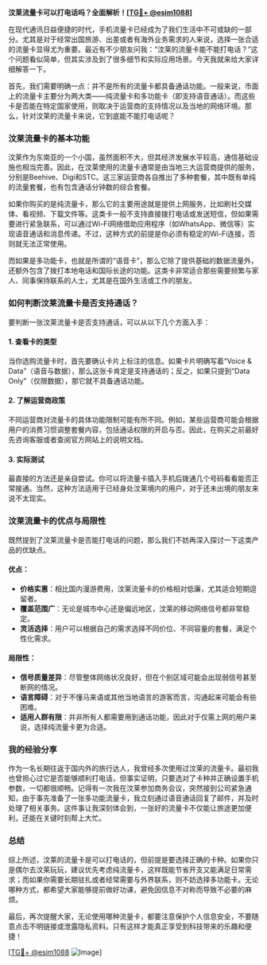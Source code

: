 **汶莱流量卡可以打电话吗？全面解析！[[TG💪+ @esim1088](https://t.me/s/esim1088)]**

在现代通讯日益便捷的时代，手机流量卡已经成为了我们生活中不可或缺的一部分。尤其是对于经常出国旅游、出差或者有海外业务需求的人来说，选择一张合适的流量卡显得尤为重要。最近有不少朋友问我：“汶莱的流量卡能不能打电话？”这个问题看似简单，但其实涉及到了很多细节和实际应用场景。今天我就来给大家详细解答一下。

首先，我们需要明确一点：并不是所有的流量卡都具备通话功能。一般来说，市面上的流量卡主要分为两大类——纯流量卡和多功能卡（即支持语音通话）。而这些卡是否能在特定国家使用，则取决于运营商的支持情况以及当地的网络环境。那么，针对汶莱的流量卡来说，它到底能不能打电话呢？

### 汶莱流量卡的基本功能

汶莱作为东南亚的一个小国，虽然面积不大，但其经济发展水平较高，通信基础设施也相当完善。因此，在汶莱使用的流量卡通常是由当地三大运营商提供的服务，分别是Beehive、Digi和STC。这三家运营商各自推出了多种套餐，其中既有单纯的流量套餐，也有包含通话分钟数的综合套餐。

如果你购买的是纯流量卡，那么它的主要用途就是提供上网服务，比如刷社交媒体、看视频、下载文件等。这类卡一般不支持直接拨打电话或发送短信，但如果需要进行紧急联系，可以通过Wi-Fi网络借助应用程序（如WhatsApp、微信等）实现语音通话和消息传递。不过，这种方式的前提是你必须有稳定的Wi-Fi连接，否则就无法正常使用。

而如果是多功能卡，也就是所谓的“语音卡”，那么它除了提供基础的数据流量外，还额外包含了拨打本地电话和国际长途的功能。这类卡非常适合那些需要频繁与家人、同事保持联系的人士，尤其是在国外生活或工作的朋友。

### 如何判断汶莱流量卡是否支持通话？

要判断一张汶莱流量卡是否支持通话，可以从以下几个方面入手：

#### 1. 查看卡的类型
当你选购流量卡时，首先要确认卡片上标注的信息。如果卡片明确写着“Voice & Data”（语音与数据），那么这张卡肯定是支持通话的；反之，如果只提到“Data Only”（仅限数据），那它就不具备通话功能。

#### 2. 了解运营商政策
不同运营商对流量卡的具体功能限制可能有所不同。例如，某些运营商可能会根据用户的消费习惯调整套餐内容，包括通话权限的开启与否。因此，在购买之前最好先咨询客服或者查阅官方网站上的说明文档。

#### 3. 实际测试
最直接的方法还是亲自尝试。你可以将流量卡插入手机后拨通几个号码看看能否正常接通。当然，这种方法适用于已经身处汶莱境内的用户，对于还未出境的朋友来说不太现实。

### 汶莱流量卡的优点与局限性

既然提到了汶莱流量卡是否能打电话的问题，那么我们不妨再深入探讨一下这类产品的优缺点。

#### 优点：
- **价格实惠**：相比国内漫游费用，汶莱流量卡的价格相对低廉，尤其适合短期逗留者。
- **覆盖范围广**：无论是城市中心还是偏远地区，汶莱的移动网络信号都非常稳定。
- **灵活选择**：用户可以根据自己的需求选择不同价位、不同容量的套餐，满足个性化需求。

#### 局限性：
- **信号质量差异**：尽管整体网络状况良好，但在个别区域可能会出现弱信号甚至断网的情况。
- **语言障碍**：对于不懂马来语或其他当地语言的游客而言，沟通起来可能会有些困难。
- **适用人群有限**：并非所有人都需要用到通话功能，因此对于仅需上网的用户来说，选择纯流量卡更为合适。

### 我的经验分享

作为一名长期往返于国内外的旅行达人，我曾经多次使用过汶莱的流量卡。最初我也曾担心过它是否能够顺利打电话，但事实证明，只要选对了卡种并正确设置手机参数，一切都很顺畅。记得有一次我在汶莱参加商务会议，突然接到公司紧急通知，由于事先准备了一张多功能流量卡，我立刻通过语音通话回复了邮件，并及时处理了相关事务。这件事让我深刻体会到，一张好的流量卡不仅能让旅途更加便利，还能在关键时刻帮上大忙。

### 总结

综上所述，汶莱的流量卡是可以打电话的，但前提是要选择正确的卡种。如果你只是偶尔去汶莱玩玩，建议优先考虑纯流量卡，这样既能节省开支又能满足日常需求；而如果你需要长期驻扎或者经常需要与外界联系，则不妨选择多功能卡。无论哪种方式，都希望大家能够提前做好功课，避免因信息不对称而导致不必要的麻烦。

最后，再次提醒大家，无论使用哪种流量卡，都要注意保护个人信息安全，不要随意点击不明链接或泄露隐私资料。只有这样才能真正享受到科技带来的乐趣和便捷！

[[TG💪+ @esim1088](https://t.me/s/esim1088) ![Image](https://i.postimg.cc/4NQfJmqS/Snipaste-2025-05-13-00-14-12.png)]